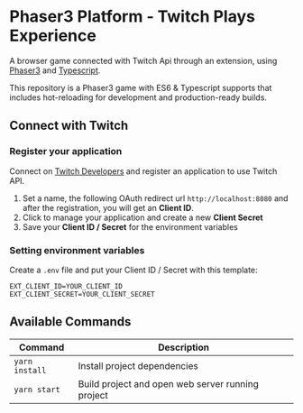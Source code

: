 # Phaser3 Platform - Twitch Plays Experience

A browser game connected with Twitch Api through an extension, using [Phaser3](https://www.phaser.io/phaser3) and [Typescript](https://www.typescriptlang.org/).

This repository is a Phaser3 game with ES6 & Typescript supports that includes hot-reloading for development and production-ready builds. 

## Connect with Twitch

### Register your application

Connect on [Twitch Developers](https://dev.twitch.tv/console) and register an application to use Twitch API.

1. Set a name, the following OAuth redirect url `http://localhost:8080` and after the registration, you will get an **Client ID**. 
2. Click to manage your application and create a new **Client Secret**
3. Save your **Client ID / Secret** for the environment variables

### Setting environment variables

Create a `.env` file and put your Client ID / Secret with this template:

```
EXT_CLIENT_ID=YOUR_CLIENT_ID
EXT_CLIENT_SECRET=YOUR_CLIENT_SECRET
```

## Available Commands

| Command | Description |
|---------|-------------|
| `yarn install` | Install project dependencies |
| `yarn start` | Build project and open web server running project |
